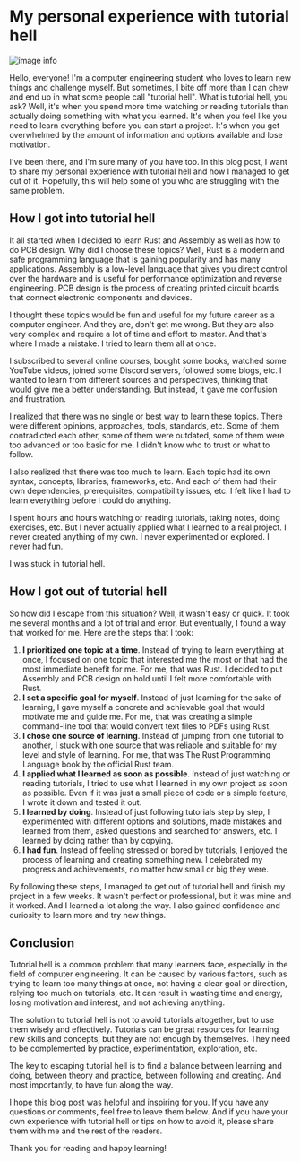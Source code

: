 # My personal experience with tutorial hell

![image info](https://picsum.photos/400/200)

Hello, everyone! I'm a computer engineering student who loves to learn new things and challenge myself. But sometimes, I bite off more than I can chew and end up in what some people call "tutorial hell". What is tutorial hell, you ask? Well, it's when you spend more time watching or reading tutorials than actually doing something with what you learned. It's when you feel like you need to learn everything before you can start a project. It's when you get overwhelmed by the amount of information and options available and lose motivation.

I've been there, and I'm sure many of you have too. In this blog post, I want to share my personal experience with tutorial hell and how I managed to get out of it. Hopefully, this will help some of you who are struggling with the same problem.

## How I got into tutorial hell

It all started when I decided to learn Rust and Assembly as well as how to do PCB design. Why did I choose these topics? Well, Rust is a modern and safe programming language that is gaining popularity and has many applications. Assembly is a low-level language that gives you direct control over the hardware and is useful for performance optimization and reverse engineering. PCB design is the process of creating printed circuit boards that connect electronic components and devices.

I thought these topics would be fun and useful for my future career as a computer engineer. And they are, don't get me wrong. But they are also very complex and require a lot of time and effort to master. And that's where I made a mistake. I tried to learn them all at once.

I subscribed to several online courses, bought some books, watched some YouTube videos, joined some Discord servers, followed some blogs, etc. I wanted to learn from different sources and perspectives, thinking that would give me a better understanding. But instead, it gave me confusion and frustration.

I realized that there was no single or best way to learn these topics. There were different opinions, approaches, tools, standards, etc. Some of them contradicted each other, some of them were outdated, some of them were too advanced or too basic for me. I didn't know who to trust or what to follow.

I also realized that there was too much to learn. Each topic had its own syntax, concepts, libraries, frameworks, etc. And each of them had their own dependencies, prerequisites, compatibility issues, etc. I felt like I had to learn everything before I could do anything.

I spent hours and hours watching or reading tutorials, taking notes, doing exercises, etc. But I never actually applied what I learned to a real project. I never created anything of my own. I never experimented or explored. I never had fun.

I was stuck in tutorial hell.

## How I got out of tutorial hell

So how did I escape from this situation? Well, it wasn't easy or quick. It took me several months and a lot of trial and error. But eventually, I found a way that worked for me. Here are the steps that I took:

1. **I prioritized one topic at a time**. Instead of trying to learn everything at once, I focused on one topic that interested me the most or that had the most immediate benefit for me. For me, that was Rust. I decided to put Assembly and PCB design on hold until I felt more comfortable with Rust.
2. **I set a specific goal for myself**. Instead of just learning for the sake of learning, I gave myself a concrete and achievable goal that would motivate me and guide me. For me, that was creating a simple command-line tool that would convert text files to PDFs using Rust.
3. **I chose one source of learning**. Instead of jumping from one tutorial to another, I stuck with one source that was reliable and suitable for my level and style of learning. For me, that was The Rust Programming Language book by the official Rust team.
4. **I applied what I learned as soon as possible**. Instead of just watching or reading tutorials, I tried to use what I learned in my own project as soon as possible. Even if it was just a small piece of code or a simple feature, I wrote it down and tested it out.
5. **I learned by doing**. Instead of just following tutorials step by step, I experimented with different options and solutions, made mistakes and learned from them, asked questions and searched for answers, etc. I learned by doing rather than by copying.
6. **I had fun**. Instead of feeling stressed or bored by tutorials, I enjoyed the process of learning and creating something new. I celebrated my progress and achievements, no matter how small or big they were.

By following these steps, I managed to get out of tutorial hell and finish my project in a few weeks. It wasn't perfect or professional, but it was mine and it worked. And I learned a lot along the way. I also gained confidence and curiosity to learn more and try new things.

## Conclusion

Tutorial hell is a common problem that many learners face, especially in the field of computer engineering. It can be caused by various factors, such as trying to learn too many things at once, not having a clear goal or direction, relying too much on tutorials, etc. It can result in wasting time and energy, losing motivation and interest, and not achieving anything.

The solution to tutorial hell is not to avoid tutorials altogether, but to use them wisely and effectively. Tutorials can be great resources for learning new skills and concepts, but they are not enough by themselves. They need to be complemented by practice, experimentation, exploration, etc.

The key to escaping tutorial hell is to find a balance between learning and doing, between theory and practice, between following and creating. And most importantly, to have fun along the way.

I hope this blog post was helpful and inspiring for you. If you have any questions or comments, feel free to leave them below. And if you have your own experience with tutorial hell or tips on how to avoid it, please share them with me and the rest of the readers.

Thank you for reading and happy learning!

